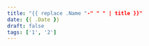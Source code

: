 ```yaml
---
title: "{{ replace .Name "-" " " | title }}"
date: {{ .Date }}
draft: false
tags: ['1', '2']
---
```


